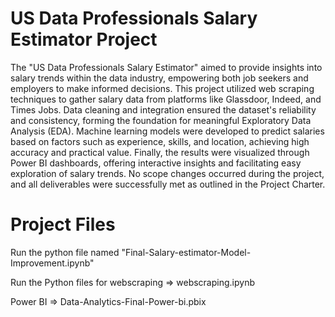 # US Data Professionals Salary Estimator Project
The "US Data Professionals Salary Estimator" aimed to provide insights into salary trends within the data industry, empowering both job seekers and employers to make informed decisions. This project utilized web scraping techniques to gather salary data from platforms like Glassdoor, Indeed, and Times Jobs. Data cleaning and integration ensured the dataset's reliability and consistency, forming the foundation for meaningful Exploratory Data Analysis (EDA). Machine learning models were developed to predict salaries based on factors such as experience, skills, and location, achieving high accuracy and practical value. Finally, the results were visualized through Power BI dashboards, offering interactive insights and facilitating easy exploration of salary trends.
No scope changes occurred during the project, and all deliverables were successfully met as outlined in the Project Charter.

# Project Files

Run the python file named "Final-Salary-estimator-Model-Improvement.ipynb"

Run the Python files for webscraping => webscraping.ipynb

Power BI => Data-Analytics-Final-Power-bi.pbix

